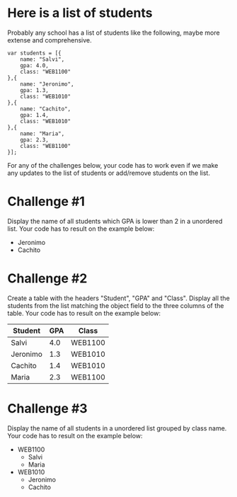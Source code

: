 # Here is a list of students
Probably any school has a list of students like the following, maybe more extense and comprehensive. 
```
var students = [{
	name: "Salvi",
	gpa: 4.0,
	class: "WEB1100"
},{
	name: "Jeronimo",
	gpa: 1.3,
	class: "WEB1010"
},{
	name: "Cachito",
	gpa: 1.4,
	class: "WEB1010"
},{
	name: "Maria",
	gpa: 2.3,
	class: "WEB1100"
}];
```

For any of the challenges below, your code has to work even if we make any updates to the list of students or add/remove students on the list.

# Challenge #1
Display the name of all students which GPA is lower than 2 in a unordered list. Your code has to result on the example below:

* Jeronimo
* Cachito

# Challenge #2
Create a table with the headers "Student", "GPA" and "Class". Display all the students from the list matching the object field to the three columns of the table. Your code has to result on the example below:

Student  | GPA  | Class
------------- | ------------- | -------------
Salvi  | 4.0  | WEB1100
Jeronimo  | 1.3  | WEB1010
Cachito  | 1.4  | WEB1010
Maria  | 2.3  | WEB1100


# Challenge #3
Display the name of all students in a unordered list grouped by class name. Your code has to result on the example below:

* WEB1100
    * Salvi
    * Maria
* WEB1010
    * Jeronimo
    * Cachito
